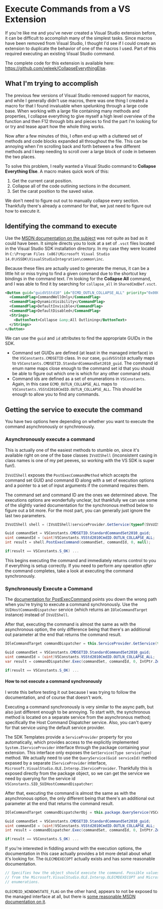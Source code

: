 # Execute Commands from a VS Extension

If you're like me and you've never created a Visual Studio extension before, it can be difficult to accomplish many of the simplest tasks.  Since macros have been removed from Visual Studio, I thought I'd see if I could create an extension to duplicate the behavior of one of the macros I used.  Part of this required executing an existing Visual Studio command.

The complete code for this extension is available here: https://github.com/veleek/CollapseEverythingElse.

## What I'm trying to accomplish

The previous few versions of Visual Studio removed support for macros, and while I generally didn't use macros, there was one thing I created a macro for that I found invaluable when spelunking through a large code base.  When working with a large file containing many methods and properties, I collapse everything to give myself a high level overview of the function and then F12 through bits and pieces to find the part I'm looking for or try and tease apart how the whole thing works.

Now after a few minutes of this, I often end up with a cluttered set of methods and code blocks expanded all throughout the file.  This can be annoying when I'm scrolling back and forth between a few different methods and I keep needing to scroll over a large block of code in between the two places.  

To solve this problem, I really wanted a Visual Studio command to **Collapse Everything Else**.  A macro makes quick work of this:

1. Get the current carat position.
2. Collapse all of the code outlining sections in the document.
3. Set the carat position to the saved value.

We don't need to figure out out to manually collapse every section.  Thankfully there's already a command for that, we just need to figure out how to execute it.

## Identifying the command to execute

Use the [MSDN documentation on the subject](https://msdn.microsoft.com/en-us/library/cc826040.aspx) was not quite as bad as it could have been.  It simple directs you to look at a set of `.vsct` files located in the Visual Studio SDK installation directory.  In my case they were located in `C:\Program Files (x86)\Microsoft Visual Studio 14.0\VSSDK\VisualStudioIntegration\common\inc`.  

Because these files are actually used to generate the menus, it can be a little hit or miss trying to find a given command due to the shortcut key bindings in the command text.  I'm looking for the **Collapse All** command, and I was able to find it by searching for `collapse_all` in `SharedCmdDef.vsct`.  

```xml
<Button guid="guidVSStd10" id="ECMD_OUTLN_COLLAPSE_ALL" priority="0x0000" type="Button">
  <CommandFlag>CommandWellOnly</CommandFlag>
  <CommandFlag>DynamicVisibility</CommandFlag>
  <CommandFlag>DefaultInvisible</CommandFlag>
  <CommandFlag>DefaultDisabled</CommandFlag>
  <Strings>
    <ButtonText>Collapse &amp;All Outlining</ButtonText>
  </Strings>
</Button>
```

We can use the `guid` and `id` attributes to find the appropriate GUIDs in the SDK.  
* Command set GUIDs are defined (at least in the managed interface) in the `VSConstants.CMDSETID` class.  In our case, `guidVSStd10` actually maps to `VSConstants.CMDSETID.StandardCommandSet2010_guid`.  The command id enum name maps close enough to the command set id that you should be able to figure out which one is which for any other command sets.  
* Command ids are defined as a set of enumerations in `VSConstants`.  Again, in this case `ECMD_OUTLN_COLLAPSE_ALL` maps to `VSConstants.VSStd2010CmdID.OUTLN_COLLAPSE_ALL`.  This should be enough to allow you to find any commands.

## Getting the service to execute the command

You have two options here depending on whether you want to execute the command asynchronously or synchronously.

### Asynchronously execute a command
This is actually one of the easiest methods to stumble on, since it's available right on one of the base classes `IVsUIShell` (inconsistent casing in class names is one of my pet peeves, so working with the VS SDK is super fun!).

`IVsUIShell` exposes the `PostExecCommandMethod` which accepts the command set GUID and command ID along with a set of execution options and a pointer to a set of input arguments if the command requires them.

The command set and command ID are the ones we determined above.  The executions options are wonderfully unclear, but thankfully we can use some of the slightly varied documentation for the synchronous method below to figure out a bit more.  For the most part, you can generally just ignore the last two parameters. 

```csharp
IVsUIShell shell = (IVsUIShell)serviceProvider.GetService(typeof(SVsUIShell));

Guid commandSet = VSConstants.CMDSETID.StandardCommandSet2010_guid;
uint commandId = (uint)VSConstants.VSStd2010CmdID.OUTLN_COLLAPSE_ALL;
int result = shell.PostExecCommand(commandSet, commandId, 0, null);

if(result == VSConstants.S_OK) ...
```

This begins executing the command and immediately returns control to you if everything is setup correctly.  If you need to perform any operation _after_ the command completes, take a look at executing the command synchronously.

### Synchronously Execute a Command

The [documentation for PostExecCommand](https://msdn.microsoft.com/en-us/library/microsoft.visualstudio.shell.interop.ivsuishell.postexeccommand.aspx?f=255&MSPPError=-2147217396) points you down the wrong path when you're trying to execute a command synchronously.  Use the `SUIHostCommandDispatcher` service (which returns an `IOleCommandTarget` instance) instead of `IVsUIShell`.

After that, executing the command is almost the same as with the asynchronous option, the only difference being that there's an additional out parameter at the end that returns the command result.

```csharp
IOleCommandTarget commandDispatcher = this.ServiceProvider.GetService(typeof(SUIHostCommandDispatcher)) as IOleCommandTarget;

Guid commandSet = VSConstants.CMDSETID.StandardCommandSet2010_guid;
uint commandId = (uint)VSConstants.VSStd2010CmdID.OUTLN_COLLAPSE_ALL;
var result = commandDispatcher.Exec(commandSet, commandId, 0, IntPtr.Zero, IntPtr.Zero);

if(result == VSConstants.S_OK) ...
```

#### How to not execute a command synchronously

I wrote this before testing it out because I was trying to follow the documentation, and of course that doesn't work.

Executing a command synchronously is very similar to the async path, but also just different enough to be annoying.  To start with, the synchronous method is located on a separate service from the asynchronous method; specifically the Host Command Dispatcher service.  Also, you can't query for that service using the default service provider.

The SDK Templates provide a `ServiceProvider` property for you automatically, which provides access to the explicitly implemented `System.IServiceProvider` interface through the package containing your extension.  This interface only exposes the `GetService(Type serviceType)` method.  We actually need to use the `QueryService(Guid serviceId)` method expased by a separate `IServiceProvider` interface, `Microsoft.VisualStudio.OLE.Interop.IServiceProvider`.  Thankfully this is exposed directly from the package object, so we can get the service we need by querying for the service id `VSConstants.SID_SUIHostCommandDispatcher`:

After that, executing the command is almost the same as with the asynchronous option, the only different being that there's an additional out parameter at the end that returns the command result.

```csharp
IOleCommandTarget commandDispatcherObj = this.package.QueryService(VSConstants.SID_SUIHostCommandDispatcher) as IOleCommandTarget;

Guid commandSet = VSConstants.CMDSETID.StandardCommandSet2010_guid;
uint commandId = (uint)VSConstants.VSStd2010CmdID.OUTLN_COLLAPSE_ALL;
int result = commandDispatcher.Exec(commandSet, commandId, 0, IntPtr.Zero, IntPtr.Zero);

if(result == VSConstants.S_OK) ...
```

If you're interested in fiddling around with the execution options, the documentation in this case actually provides a bit more detail about what it's looking for.  The `OLECMDEXECOPT` actually exists and has some reasonable documentation.

```csharp
// Specifies how the object should execute the command. Possible values are taken
// from the Microsoft.VisualStudio.OLE.Interop.OLECMDEXECOPT and Microsoft.VisualStudio.OLE.Interop.OLECMDID_WINDOWSTATE_FLAG
// enumerations.
```

`OLECMDID_WINDOWSTATE_FLAG` on the other hand, appears to not be exposed to the managed interface at all, but there is [some reasonable MSDN documentation on it](https://msdn.microsoft.com/en-us/library/windows/desktop/aa344051(v=vs.85).aspx). 
